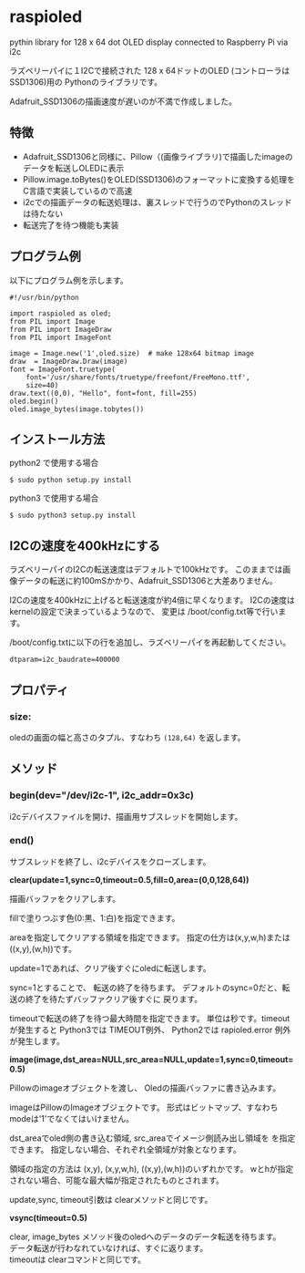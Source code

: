 # raspioled
pythin library for 128 x 64 dot OLED display connected to Raspberry Pi via i2c

ラズベリーパイに１I2Cで接続された 128 x 64ドットのOLED (コントローラはSSD1306)用の
Pythonのライブラリです。

Adafruit_SSD1306の描画速度が遅いのが不満で作成しました。

## 特徴

- Adafruit_SSD1306と同様に、Pillow（(画像ライブラリ)で描画したimageのデータを転送しOLEDに表示
- Pillow.image.toBytes()をOLED(SSD1306)のフォーマットに変換する処理をC言語で実装しているので高速
- i2cでの描画データの転送処理は、裏スレッドで行うのでPythonのスレッドは待たない
- 転送完了を待つ機能も実装 

## プログラム例

以下にプログラム例を示します。

    #!/usr/bin/python

    import raspioled as oled;
    from PIL import Image
    from PIL import ImageDraw
    from PIL import ImageFont

    image = Image.new('1',oled.size)  # make 128x64 bitmap image
    draw  = ImageDraw.Draw(image)
    font = ImageFont.truetype(
        font='/usr/share/fonts/truetype/freefont/FreeMono.ttf',
        size=40)
    draw.text((0,0), "Hello", font=font, fill=255)
    oled.begin()
    oled.image_bytes(image.tobytes())


## インストール方法

python2 で使用する場合

    $ sudo python setup.py install
    
python3 で使用する場合

    $ sudo python3 setup.py install

## I2Cの速度を400kHzにする

ラズベリーパイのI2Cの転送速度はデフォルトで100kHzです。
このままでは画像データの転送に約100mSかかり、Adafruit_SSD1306と大差ありません。

I2Cの速度を400kHzに上げると転送速度が約4倍に早くなります。
I2Cの速度はkernelの設定で決まっているようなので、
変更は /boot/config.txt等で行います。

/boot/config.txtに以下の行を追加し、ラズベリーパイを再起動してください。

    dtparam=i2c_baudrate=400000
    
## プロパティ

### **size**: 

oledの画面の幅と高さのタプル、すなわち `(128,64)` を返します。

## メソッド

### **begin(dev="/dev/i2c-1", i2c_addr=0x3c)**

i2cデバイスファイルを開け、描画用サブスレッドを開始します。

### **end()**

サブスレッドを終了し、i2cデバイスをクローズします。

**clear(update=1,sync=0,timeout=0.5,fill=0,area=(0,0,128,64))**

描画バッファをクリアします。

fillで塗りつぶす色(0:黒、1:白)を指定できます。

areaを指定してクリアする領域を指定できます。
指定の仕方は(x,y,w,h)または((x,y),(w,h))です。

update=1であれば、クリア後すぐにoledに転送します。

sync=1とすることで、 転送の終了を待ちます。
デフォルトのsync=0だと、転送の終了を待たずバッファクリア後すぐに
戻ります。

timeoutで転送の終了を待つ最大時間を指定できます。
単位は秒です。timeoutが発生すると Python3では TIMEOUT例外、
Python2では rapioled.error 例外が発生します。

**image(image,dst_area=NULL,src_area=NULL,update=1,sync=0,timeout=0.5)**

Pillowのimageオブジェクトを渡し、
Oledの描画バッファに書き込みます。

imageはPillowのImageオブジェクトです。
形式はビットマップ、すなわちmodeは'1'でなくてはいけません。

dst_areaでoled側の書き込む領域,
src_areaでイメージ側読み出し領域を
を指定できます。
指定しない場合、それぞれ全領域が対象となります。

領域の指定の方法は (x,y), (x,y,w,h), ((x,y),(w,h))のいずれかです。
wとhが指定されない場合、可能な最大幅が指定されたものとされます。

update,sync, timeout引数は clearメソッドと同じです。

**vsync(timeout=0.5)**

clear, image_bytes メソッド後のoledへのデータのデータ転送を待ちます。  
データ転送が行わなれていなければ、すぐに返ります。  
timeoutは clearコマンドと同じです。



    
